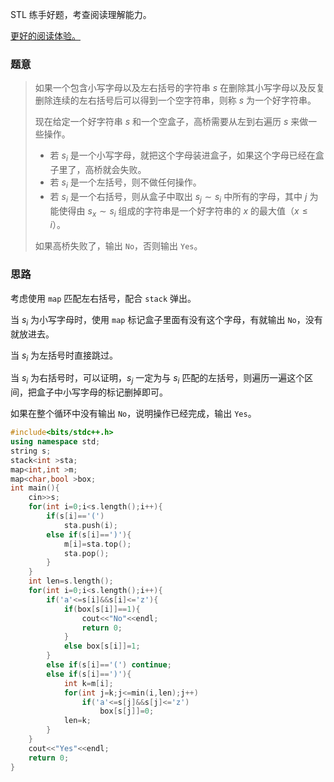 STL 练手好题，考查阅读理解能力。

[更好的阅读体验。](https://www.luogu.com.cn/blog/600442/solution-at-abc283-d)

### 题意

>如果一个包含小写字母以及左右括号的字符串 $s$ 在删除其小写字母以及反复删除连续的左右括号后可以得到一个空字符串，则称 $s$ 为一个好字符串。
>
>现在给定一个好字符串 $s$ 和一个空盒子，高桥需要从左到右遍历 $s$ 来做一些操作。
>
>- 若 $s_i$ 是一个小写字母，就把这个字母装进盒子，如果这个字母已经在盒子里了，高桥就会失败。
>- 若 $s_i$ 是一个左括号，则不做任何操作。
>- 若 $s_i$ 是一个右括号，则从盒子中取出 $s_j\sim s_i$ 中所有的字母，其中 $j$ 为能使得由 $s_x\sim s_i$ 组成的字符串是一个好字符串的 $x$ 的最大值（$x\le i$）。
>
>如果高桥失败了，输出 `No`，否则输出 `Yes`。

### 思路

考虑使用 `map` 匹配左右括号，配合 `stack` 弹出。

当 $s_i$ 为小写字母时，使用 `map` 标记盒子里面有没有这个字母，有就输出 `No`，没有就放进去。

当 $s_i$ 为左括号时直接跳过。

当 $s_i$ 为右括号时，可以证明，$s_j$ 一定为与 $s_i$ 匹配的左括号，则遍历一遍这个区间，把盒子中小写字母的标记删掉即可。

如果在整个循环中没有输出 `No`，说明操作已经完成，输出 `Yes`。

```cpp
#include<bits/stdc++.h>
using namespace std;
string s;
stack<int >sta;
map<int,int >m;
map<char,bool >box;
int main(){
	cin>>s;
	for(int i=0;i<s.length();i++){
		if(s[i]=='(')
			sta.push(i);
		else if(s[i]==')'){
			m[i]=sta.top();
			sta.pop();
		}
	}
	int len=s.length();
	for(int i=0;i<s.length();i++){
		if('a'<=s[i]&&s[i]<='z'){
			if(box[s[i]]==1){
				cout<<"No"<<endl;
				return 0;
			}
			else box[s[i]]=1;
		}
		else if(s[i]=='(') continue;
		else if(s[i]==')'){
			int k=m[i];
			for(int j=k;j<=min(i,len);j++)
				if('a'<=s[j]&&s[j]<='z')
					box[s[j]]=0;
			len=k;
		}
	}
	cout<<"Yes"<<endl;
	return 0;
} 
```
